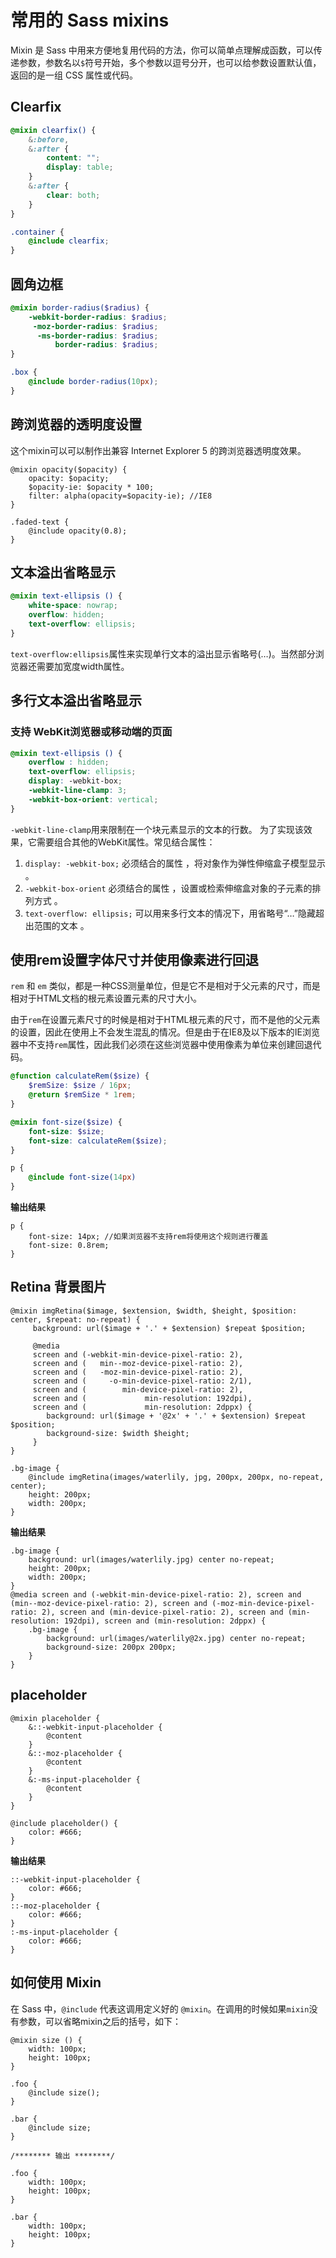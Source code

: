 # 常用的 Sass mixins

Mixin 是 Sass 中用来方便地复用代码的方法，你可以简单点理解成函数，可以传递参数，参数名以`$`符号开始，多个参数以逗号分开，也可以给参数设置默认值，返回的是一组 CSS 属性或代码。

## Clearfix

``` SCSS
@mixin clearfix() {
    &:before,
    &:after {
        content: "";
        display: table;
    }
    &:after {
        clear: both;
    }
}

.container {
 	@include clearfix;
}
```

## 圆角边框

``` SCSS
@mixin border-radius($radius) {
	-webkit-border-radius: $radius;
	 -moz-border-radius: $radius;
	  -ms-border-radius: $radius;
	      border-radius: $radius;
}

.box {
	@include border-radius(10px);
}
```

## 跨浏览器的透明度设置

这个mixin可以可以制作出兼容 Internet Explorer 5 的跨浏览器透明度效果。

```
@mixin opacity($opacity) {
	opacity: $opacity;
	$opacity-ie: $opacity * 100;
	filter: alpha(opacity=$opacity-ie); //IE8
}

.faded-text {
	@include opacity(0.8);
}
```

## 文本溢出省略显示

``` SCSS
@mixin text-ellipsis () {
    white-space: nowrap;
    overflow: hidden;
    text-overflow: ellipsis;
}
```

`text-overflow:ellipsis`属性来实现单行文本的溢出显示省略号(…)。当然部分浏览器还需要加宽度width属性。

## 多行文本溢出省略显示

### 支持 WebKit浏览器或移动端的页面

``` SCSS
@mixin text-ellipsis () {
	overflow : hidden;
	text-overflow: ellipsis;
	display: -webkit-box;
	-webkit-line-clamp: 3;
	-webkit-box-orient: vertical;
}
```

`-webkit-line-clamp`用来限制在一个块元素显示的文本的行数。 为了实现该效果，它需要组合其他的WebKit属性。常见结合属性：

1. `display: -webkit-box;` 必须结合的属性 ，将对象作为弹性伸缩盒子模型显示 。
2. `-webkit-box-orient` 必须结合的属性 ，设置或检索伸缩盒对象的子元素的排列方式 。
3. `text-overflow: ellipsis;` 可以用来多行文本的情况下，用省略号“…”隐藏超出范围的文本 。

## 使用rem设置字体尺寸并使用像素进行回退

`rem` 和 `em` 类似，都是一种CSS测量单位，但是它不是相对于父元素的尺寸，而是相对于HTML文档的根元素设置元素的尺寸大小。

由于`rem`在设置元素尺寸的时候是相对于HTML根元素的尺寸，而不是他的父元素的设置，因此在使用上不会发生混乱的情况。但是由于在IE8及以下版本的IE浏览器中不支持`rem`属性，因此我们必须在这些浏览器中使用像素为单位来创建回退代码。

``` SCSS
@function calculateRem($size) {
	$remSize: $size / 16px;
	@return $remSize * 1rem;
}

@mixin font-size($size) {
	font-size: $size;
	font-size: calculateRem($size);
}

p {
	@include font-size(14px)
}
```

**输出结果**

```
p {
	font-size: 14px; //如果浏览器不支持rem将使用这个规则进行覆盖
	font-size: 0.8rem;
}
```

## Retina 背景图片

```
@mixin imgRetina($image, $extension, $width, $height, $position: center, $repeat: no-repeat) {
     background: url($image + '.' + $extension) $repeat $position;

     @media
     screen and (-webkit-min-device-pixel-ratio: 2),
     screen and (   min--moz-device-pixel-ratio: 2),
     screen and (   -moz-min-device-pixel-ratio: 2),
     screen and (     -o-min-device-pixel-ratio: 2/1),
     screen and (        min-device-pixel-ratio: 2),
     screen and (             min-resolution: 192dpi),
     screen and (             min-resolution: 2dppx) {
        background: url($image + '@2x' + '.' + $extension) $repeat $position;
        background-size: $width $height;
     }
}

.bg-image {
	@include imgRetina(images/waterlily, jpg, 200px, 200px, no-repeat, center);
	height: 200px;
	width: 200px;
}
```

**输出结果**

```
.bg-image {
	background: url(images/waterlily.jpg) center no-repeat;
	height: 200px;
	width: 200px;
}
@media screen and (-webkit-min-device-pixel-ratio: 2), screen and (min--moz-device-pixel-ratio: 2), screen and (-moz-min-device-pixel-ratio: 2), screen and (min-device-pixel-ratio: 2), screen and (min-resolution: 192dpi), screen and (min-resolution: 2dppx) {
	.bg-image {
		background: url(images/waterlily@2x.jpg) center no-repeat;
		background-size: 200px 200px;
	}
}
```

## placeholder

```
@mixin placeholder {
    &::-webkit-input-placeholder {
        @content
    }
    &::-moz-placeholder {
        @content
    }
    &:-ms-input-placeholder {
        @content
    }
}

@include placeholder() {
    color: #666;
}
```

**输出结果**

```
::-webkit-input-placeholder {
    color: #666;
}
::-moz-placeholder {
    color: #666;
}
:-ms-input-placeholder {
    color: #666;
}
```


## 如何使用 Mixin

在 Sass 中，`@include` 代表这调用定义好的 `@mixin`。在调用的时候如果`mixin`没有参数，可以省略mixin之后的括号，如下：

```
@mixin size () {
    width: 100px;
    height: 100px;
}

.foo {
    @include size();
}

.bar {
    @include size;
}

/******** 输出 ********/

.foo {
    width: 100px;
    height: 100px;
}

.bar {
    width: 100px;
    height: 100px;
}
```